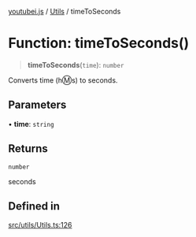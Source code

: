 [youtubei.js](../../../README.md) / [Utils](../README.md) / timeToSeconds

# Function: timeToSeconds()

> **timeToSeconds**(`time`): `number`

Converts time (h:m:s) to seconds.

## Parameters

• **time**: `string`

## Returns

`number`

seconds

## Defined in

[src/utils/Utils.ts:126](https://github.com/LuanRT/YouTube.js/blob/eb21af33db708f0355f4fb15881f5d4fabc7b06c/src/utils/Utils.ts#L126)
